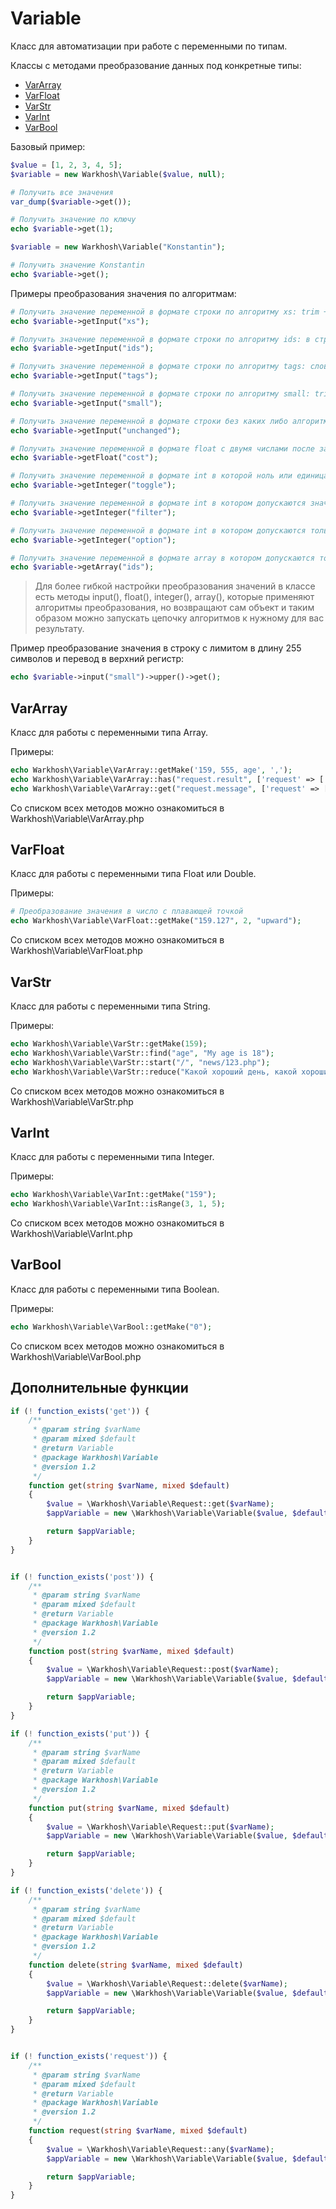 # Variable

Класс для автоматизации при работе с переменными по типам.

Классы с методами преобразование данных под конкретные типы:

- [VarArray](#VarArray)
- [VarFloat](#VarFloat)
- [VarStr](#VarStr)
- [VarInt](#VarInt)
- [VarBool](#VarBool)

Базовый пример:

```php
$value = [1, 2, 3, 4, 5];
$variable = new Warkhosh\Variable($value, null);

# Получить все значения
var_dump($variable->get());

# Получить значение по ключу
echo $variable->get(1);
```

```php
$variable = new Warkhosh\Variable("Konstantin");

# Получить значение Konstantin
echo $variable->get();
```

Примеры преобразования значения по алгоритмам:

```php
# Получить значение переменной в формате строки по алгоритму xs: trim + crop 50 символов
echo $variable->getInput("xs");

# Получить значение переменной в формате строки по алгоритму ids: в строке будут только числа через запятую больше нуля
echo $variable->getInput("ids");

# Получить значение переменной в формате строки по алгоритму tags: слова через запятую
echo $variable->getInput("tags");

# Получить значение переменной в формате строки по алгоритму small: trim + crop 255 символов
echo $variable->getInput("small");

# Получить значение переменной в формате строки без каких либо алгоритмов
echo $variable->getInput("unchanged");

# Получить значение переменной в формате float c двумя числами после запятой
echo $variable->getFloat("cost");

# Получить значение переменной в формате int в которой ноль или единица
echo $variable->getInteger("toggle");

# Получить значение переменной в формате int в котором допускаются значения -1, 0, 1, 2, 3, 4...
echo $variable->getInteger("filter");

# Получить значение переменной в формате int в котором допускаются только положительное число
echo $variable->getInteger("option");

# Получить значение переменной в формате array в котором допускаются только значения положительных чисел больше нуля
echo $variable->getArray("ids");
```

> Для более гибкой настройки преобразования значений в классе есть методы input(), float(), integer(), array(), которые
применяют алгоритмы преобразования, но возвращают сам объект и таким образом можно запускать цепочку алгоритмов к
нужному для вас результату.

Пример преобразование значения в строку с лимитом в длину 255 символов и перевод в верхний регистр:

```php
echo $variable->input("small")->upper()->get();
```

## VarArray

Класс для работы с переменными типа Array.

Примеры:
```php
echo Warkhosh\Variable\VarArray::getMake('159, 555, age', ',');
echo Warkhosh\Variable\VarArray::has("request.result", ['request' => ['result' => true]]);
echo Warkhosh\Variable\VarArray::get("request.message", ['request' => ['message' => 'ok']]);
```

Со списком всех методов можно ознакомиться в Warkhosh\Variable\VarArray.php

## VarFloat

Класс для работы с переменными типа Float или Double.

Примеры:
```php
# Преобразование значения в число с плавающей точкой
echo Warkhosh\Variable\VarFloat::getMake("159.127", 2, "upward");
```

Со списком всех методов можно ознакомиться в Warkhosh\Variable\VarFloat.php

## VarStr

Класс для работы с переменными типа String.

Примеры:
```php
echo Warkhosh\Variable\VarStr::getMake(159);
echo Warkhosh\Variable\VarStr::find("age", "My age is 18");
echo Warkhosh\Variable\VarStr::start("/", "news/123.php");
echo Warkhosh\Variable\VarStr::reduce("Какой хороший день, какой хороший пень", 15, "...");
```

Со списком всех методов можно ознакомиться в Warkhosh\Variable\VarStr.php

## VarInt

Класс для работы с переменными типа Integer.

Примеры:
```php
echo Warkhosh\Variable\VarInt::getMake("159");
echo Warkhosh\Variable\VarInt::isRange(3, 1, 5);
```

Со списком всех методов можно ознакомиться в Warkhosh\Variable\VarInt.php

## VarBool

Класс для работы с переменными типа Boolean.

Примеры:
```php
echo Warkhosh\Variable\VarBool::getMake("0");
```

Со списком всех методов можно ознакомиться в Warkhosh\Variable\VarBool.php

## Дополнительные функции

```php
if (! function_exists('get')) {
    /**
     * @param string $varName
     * @param mixed $default
     * @return Variable
     * @package Warkhosh\Variable
     * @version 1.2
     */
    function get(string $varName, mixed $default)
    {
        $value = \Warkhosh\Variable\Request::get($varName);
        $appVariable = new \Warkhosh\Variable\Variable($value, $default);

        return $appVariable;
    }
}


if (! function_exists('post')) {
    /**
     * @param string $varName
     * @param mixed $default
     * @return Variable
     * @package Warkhosh\Variable
     * @version 1.2
     */
    function post(string $varName, mixed $default)
    {
        $value = \Warkhosh\Variable\Request::post($varName);
        $appVariable = new \Warkhosh\Variable\Variable($value, $default);

        return $appVariable;
    }
}

if (! function_exists('put')) {
    /**
     * @param string $varName
     * @param mixed $default
     * @return Variable
     * @package Warkhosh\Variable
     * @version 1.2
     */
    function put(string $varName, mixed $default)
    {
        $value = \Warkhosh\Variable\Request::put($varName);
        $appVariable = new \Warkhosh\Variable\Variable($value, $default);

        return $appVariable;
    }
}

if (! function_exists('delete')) {
    /**
     * @param string $varName
     * @param mixed $default
     * @return Variable
     * @package Warkhosh\Variable
     * @version 1.2
     */
    function delete(string $varName, mixed $default)
    {
        $value = \Warkhosh\Variable\Request::delete($varName);
        $appVariable = new \Warkhosh\Variable\Variable($value, $default);

        return $appVariable;
    }
}


if (! function_exists('request')) {
    /**
     * @param string $varName
     * @param mixed $default
     * @return Variable
     * @package Warkhosh\Variable
     * @version 1.2
     */
    function request(string $varName, mixed $default)
    {
        $value = \Warkhosh\Variable\Request::any($varName);
        $appVariable = new \Warkhosh\Variable\Variable($value, $default);

        return $appVariable;
    }
}
```
